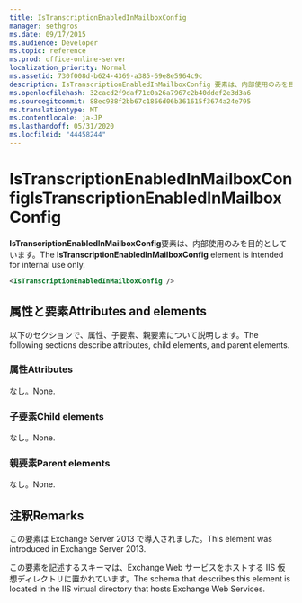 ```yaml
---
title: IsTranscriptionEnabledInMailboxConfig
manager: sethgros
ms.date: 09/17/2015
ms.audience: Developer
ms.topic: reference
ms.prod: office-online-server
localization_priority: Normal
ms.assetid: 730f008d-b624-4369-a385-69e8e5964c9c
description: IsTranscriptionEnabledInMailboxConfig 要素は、内部使用のみを目的としています。
ms.openlocfilehash: 32cacd2f9daf71c0a26a7967c2b40ddef2e3d3a6
ms.sourcegitcommit: 88ec988f2bb67c1866d06b361615f3674a24e795
ms.translationtype: MT
ms.contentlocale: ja-JP
ms.lasthandoff: 05/31/2020
ms.locfileid: "44458244"
---
```

# <a name="istranscriptionenabledinmailboxconfig"></a><span data-ttu-id="00b9f-103">IsTranscriptionEnabledInMailboxConfig</span><span class="sxs-lookup"><span data-stu-id="00b9f-103">IsTranscriptionEnabledInMailboxConfig</span></span>

<span data-ttu-id="00b9f-104">**IsTranscriptionEnabledInMailboxConfig**要素は、内部使用のみを目的としています。</span><span class="sxs-lookup"><span data-stu-id="00b9f-104">The **IsTranscriptionEnabledInMailboxConfig** element is intended for internal use only.</span></span> 
  
```XML
<IsTranscriptionEnabledInMailboxConfig />
```

## <a name="attributes-and-elements"></a><span data-ttu-id="00b9f-105">属性と要素</span><span class="sxs-lookup"><span data-stu-id="00b9f-105">Attributes and elements</span></span>

<span data-ttu-id="00b9f-106">以下のセクションで、属性、子要素、親要素について説明します。</span><span class="sxs-lookup"><span data-stu-id="00b9f-106">The following sections describe attributes, child elements, and parent elements.</span></span>
  
### <a name="attributes"></a><span data-ttu-id="00b9f-107">属性</span><span class="sxs-lookup"><span data-stu-id="00b9f-107">Attributes</span></span>

<span data-ttu-id="00b9f-108">なし。</span><span class="sxs-lookup"><span data-stu-id="00b9f-108">None.</span></span>
  
### <a name="child-elements"></a><span data-ttu-id="00b9f-109">子要素</span><span class="sxs-lookup"><span data-stu-id="00b9f-109">Child elements</span></span>

<span data-ttu-id="00b9f-110">なし。</span><span class="sxs-lookup"><span data-stu-id="00b9f-110">None.</span></span>
  
### <a name="parent-elements"></a><span data-ttu-id="00b9f-111">親要素</span><span class="sxs-lookup"><span data-stu-id="00b9f-111">Parent elements</span></span>

<span data-ttu-id="00b9f-112">なし。</span><span class="sxs-lookup"><span data-stu-id="00b9f-112">None.</span></span>
  
## <a name="remarks"></a><span data-ttu-id="00b9f-113">注釈</span><span class="sxs-lookup"><span data-stu-id="00b9f-113">Remarks</span></span>

<span data-ttu-id="00b9f-114">この要素は Exchange Server 2013 で導入されました。</span><span class="sxs-lookup"><span data-stu-id="00b9f-114">This element was introduced in Exchange Server 2013.</span></span>
  
<span data-ttu-id="00b9f-115">この要素を記述するスキーマは、Exchange Web サービスをホストする IIS 仮想ディレクトリに置かれています。</span><span class="sxs-lookup"><span data-stu-id="00b9f-115">The schema that describes this element is located in the IIS virtual directory that hosts Exchange Web Services.</span></span>
  

